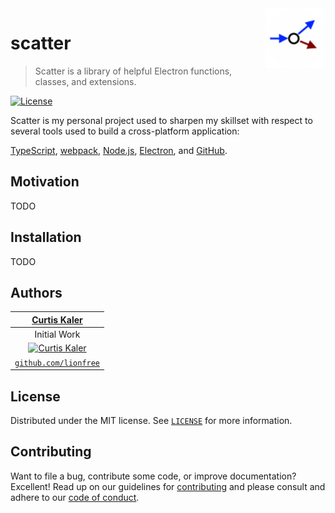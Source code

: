 
<img align="right" alt="scatter logo" width="96" src="https://raw.githubusercontent.com/ArcadianCore/scatter/master/assets/scatter-logo.png">

# scatter

> Scatter is a library of helpful Electron functions, classes, and extensions.

<!-- [![NPM Version][npm-image]][npm-url] -->
<!-- [![Build Status][travis-image]][travis-url] -->
<!-- [![Coverage Status][coverage-image]][coverage-url] -->
[![License][license-image]][license-url]
<!-- [![Downloads Stats][npm-downloads]][npm-url] -->

Scatter is my personal project used to sharpen my skillset with respect to several tools used to build a cross-platform application:

[TypeScript](https://www.typescriptlang.org/),
[webpack](https://webpack.js.org/),
[Node.js](https://nodejs.org/),
[Electron](https://electronjs.org/), and
[GitHub](https://github.com/).

## Motivation

TODO
<!-- A few motivating and useful examples of how Scatter can be used. Spice this up with code blocks and potentially more screenshots. -->

## Installation

TODO
<!-- ```bash
npm install scatter --save
``` -->

## Authors

|                 <a href="http://github.com/lionfree" target="_blank">**Curtis Kaler**</a>                  |
| :--------------------------------------------------------------------------------------------------------: |
| Initial Work |
| [![Curtis Kaler](https://avatars.githubusercontent.com/u/12160463?size=128)](http://github.com/lionfree) |
| <a href="http://github.com/lionfree" target="_blank">`github.com/lionfree`</a> |

## License

Distributed under the MIT license.  See [`LICENSE`][license] for more information.

## Contributing

Want to file a bug, contribute some code, or improve documentation? Excellent! Read up on our
guidelines for [contributing][contributing] and please consult and adhere to our [code of conduct][coc].

<!-- Markdown link & img dfn's -->
[contributing]: CONTRIBUTING.md
[coc]: CODE_OF_CONDUCT.md
[license]: LICENSE
[wiki]: https://github.com/ArcadianCore/scatter/wiki

[license-image]: http://img.shields.io/:license-mit-blue.svg?style=flat-square
[license-url]: http://badges.mit-license.org

[npm-image]: https://img.shields.io/npm/v/datadog-metrics.svg?style=flat-square
[npm-url]: https://npmjs.org/package/datadog-metrics

[npm-downloads]: https://img.shields.io/npm/dm/datadog-metrics.svg?style=flat-square

[travis-image]: https://img.shields.io/travis/dbader/node-datadog-metrics/master.svg?style=flat-square
[travis-url]: https://travis-ci.org/dbader/node-datadog-metrics

[coverage-image]: http://img.shields.io/coveralls/badges/badgerbadgerbadger.svg?style=flat-square
[coverage-url]: https://coveralls.io/r/badges/badgerbadgerbadger
